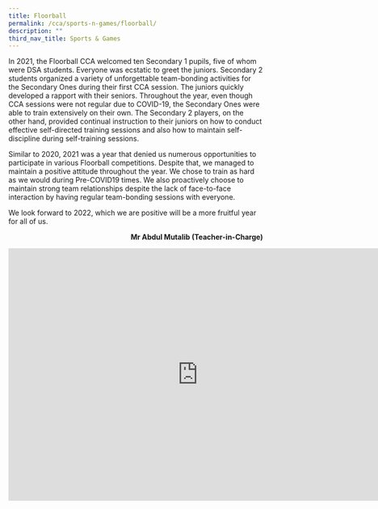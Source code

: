 ```yaml
---
title: Floorball
permalink: /cca/sports-n-games/floorball/
description: ""
third_nav_title: Sports & Games
---
```

<p>In 2021, the Floorball CCA welcomed ten Secondary 1 pupils, five of whom were DSA students. Everyone was ecstatic to greet the juniors. Secondary 2 students organized a variety of unforgettable team-bonding activities for the Secondary Ones during their first CCA session. The juniors quickly developed a rapport with their seniors. Throughout the year, even though CCA sessions were not regular due to COVID-19, the Secondary Ones were able to train extensively on their own. The Secondary 2 players, on the other hand, provided continual instruction to their juniors on how to conduct effective self-directed training sessions and also how to maintain self-discipline during self-training sessions.</p>
<p>Similar to 2020, 2021 was a year that denied us numerous opportunities to participate in various Floorball competitions. Despite that, we managed to maintain a positive attitude throughout the year. We chose to train as hard as we would during Pre-COVID19 times. We also proactively choose to maintain strong team relationships despite the lack of face-to-face interaction by having regular team-bonding sessions with everyone.</p>
<p>We look forward to 2022, which we are positive will be a more fruitful year for all of us.</p>
<p style="text-align: right;"><strong>Mr Abdul Mutalib (Teacher-in-Charge)</strong></p>
<iframe src="https://docs.google.com/presentation/d/e/2PACX-1vRDGbDBExH9qRVwc1zHY2HyQIUkgqTn_qVBCBuuRfcJQyitOlk7YMny3aJDawF3JXBWtCciNakPESNo/embed?start=false&loop=false&delayms=10000" frameborder="0" width="750" height="500" allowfullscreen="true"></iframe>